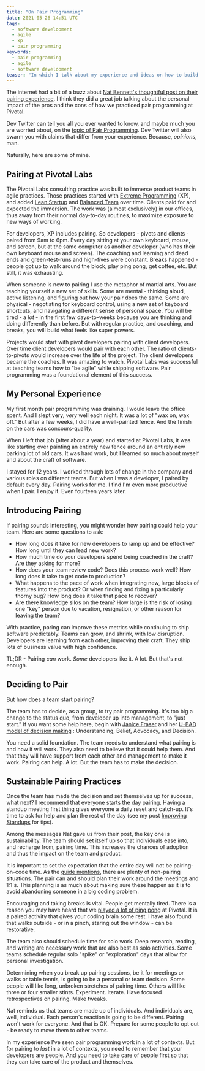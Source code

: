 ```yaml
---
title: "On Pair Programming"
date: 2021-05-26 14:51 UTC
tags:   
  - software development
  - agile
  - xp
  - pair programming    
keywords:
  - pair programming
  - agile
  - software development
teaser: "In which I talk about my experience and ideas on how to build a sustainable pairing environment for your team."
---
```


[nat]: https://www.simplermachines.com/the-mortifying-ordeal-of-pairing-all-day/
[pairing]:https://martinfowler.com/articles/on-pair-programming.html
[xp]: https://en.wikipedia.org/wiki/Extreme_programming
[lean]: https://theleanstartup.com/
[bt]: https://tanzu.vmware.com/developer/learningpaths/application-development/balanced-teams/
[jdawg]: https://janicefraser.com/
[ubad]: https://vimeo.com/298568369
[is]: /improving-standups/
[pong]: https://youtu.be/5h-zsDXQH_8?t=181

The internet had a bit of a buzz about [Nat Bennett's thoughtful post on their pairing experience][nat]. I think they did a great job talking about the personal impact of the pros and the cons of how we practiced pair programming at Pivotal. 

Dev Twitter can tell you all you ever wanted to know, and maybe much you are worried about, on the [topic of Pair Programming][pairing]. Dev Twitter will also swarm you with claims that differ from your experience. Because, _opinions_, man.

Naturally, here are some of mine.

## Pairing at Pivotal Labs

The Pivotal Labs consulting practice was built to immerse product teams in agile practices. Those practices started with [Extreme Programming][xp] (XP), and added [Lean Startup][lean] and [Balanced Team][bt] over time. Clients paid for and expected the immersion. The work was (almost exclusively) in our offices, thus away from their normal day-to-day routines, to maximize exposure to new ways of working.

For developers, XP includes pairing. So developers - pivots and clients - paired from 9am to 6pm. Every day sitting at your own keyboard, mouse, and screen, but at the same computer as another developer (who has their own keyboard mouse and screen). The coaching and learning and dead ends and green-test-runs and high-fives were constant. Breaks happened - people got up to walk around the block, play ping pong, get coffee, etc. But still, it was exhausting.

When someone is new to pairing I use the metaphor of martial arts. You are teaching yourself a new set of skills. Some are mental - thinking aloud, active listening, and figuring out how your pair does the same. Some are physical - negotiating for keyboard control, using a new set of keyboard shortcuts, and navigating a different sense of personal space. You will be tired - a _lot_ - in the first few days-to-weeks because you are thinking and doing differently than before. But with regular practice, and coaching, and breaks, you will build what feels like super powers.

Projects would start with pivot developers pairing with client developers. Over time client developers would pair with each other. The ratio of clients-to-pivots would increase over the life of the project. The client developers became the coaches. It was amazing to watch.
Pivotal Labs was successful at teaching teams how to "be agile" while shipping software. Pair programming was a foundational element of this success.

## My Personal Experience
My first month pair programming was draining. I would leave the office spent. And I slept very, _very_ well each night. It was a lot of "wax on, wax off." But after a few weeks, I did have a well-painted fence. And the finish on the cars was concours-quality.

When I left that job (after about a year) and started at Pivotal Labs, it was like starting over painting an entirely new fence around an entirely new parking lot of old cars. It was hard work, but I learned so much about myself and about the craft of software.

I stayed for 12 years. I worked through lots of change in the company and various roles on different teams. But when I was a developer, I paired by default every day. Pairing works for me. I find I'm even more productive when I pair. I enjoy it. Even fourteen years later.

## Introducing Pairing

If pairing sounds interesting, you might wonder how pairing could help your team. Here are some questions to ask:

- How long does it take for new developers to ramp up and be effective? How long until they can lead new work?
- How much time do your developers spend being coached in the craft? Are they asking for more?
- How does your team review code? Does this process work well? How long does it take to get code to production?
- What happens to the pace of work when integrating new, large blocks of features into the product? Or when finding and fixing a particularly thorny bug? How long does it take that pace to recover?
- Are there knowledge silos on the team? How large is the risk of losing one "key" person due to vacation, resignation, or other reason for leaving the team?

With practice, paring can improve these metrics while continuing to ship software predictably. Teams can grow, and shrink, with low disruption. Developers are learning from each other, improving their craft. They ship lots of business value with high confidence.

TL;DR - Pairing _can_ work. _Some_ developers like it. A lot. But that's not enough.

## Deciding to Pair

But how does a team start pairing?

The team has to decide, as a group, to try pair programming. It's too big a change to the status quo, from developer up into management, to "just start." If you want some help here, begin with [Janice Fraser][jdawg] and her [U-BAD model of decision making][ubad] : Understanding, Belief, Advocacy, and Decision.

You need a solid foundation. The team needs to understand what pairing is and how it will work. They also need to believe that it could help them. And that they will have support from each other and management to make it work. Pairing can help. A lot. But the team has to make the decision.

## Sustainable Pairing Practices

Once the team has made the decision and set themselves up for success, what next? I recommend that everyone starts the day pairing. Having a standup meeting first thing gives everyone a daily reset and catch-up. It's time to ask for help and plan the rest of the day (see my post [Improving Standups][is] for tips).

Among the messages Nat gave us from their post, the key one is sustainability. The team should set itself up so that individuals ease into, and recharge from, pairing time. This increases the chances of adoption and thus the impact on the team and product.

It is important to set the expectation that the entire day will not be pairing-on-code time. As the [guide mentions][pairing], there are plenty of non-pairing situations. The pair can and should plan their work around the meetings and 1:1's. This planning is as much about making sure these happen as it is to avoid abandoning someone in a big coding problem.

Encouraging and taking breaks is vital. People get mentally tired. There is a reason you may have heard that we [played a lot of ping pong][pong] at Pivotal. It is a paired activity that gives your coding brain some rest. I have also found that walks outside - or in a pinch, staring out the window - can be restorative.

The team also should schedule time for solo work. Deep research, reading, and writing are necessary work that are also best as solo activities. Some teams schedule regular solo "spike" or "exploration" days that allow for personal investigation.

Determining when you break up pairing sessions, be it for meetings or walks or table tennis, is going to be a personal or team decision. Some people will like long, unbroken stretches of pairing time. Others will like three or four smaller stints. Experiment. Iterate. Have focused retrospectives on pairing. Make tweaks.

Nat reminds us that teams are made up of individuals. And individuals are, well, individual. Each person's reaction is going to be different. Pairing won't work for everyone. And that is OK. Prepare for some people to opt out - be ready to move them to other teams.

In my experience I've seen pair programming work in a lot of contexts. But for pairing to _last_ in a lot of contexts, you need to remember that your developers are people. And you need to take care of people first so that they can take care of the product and themselves.
